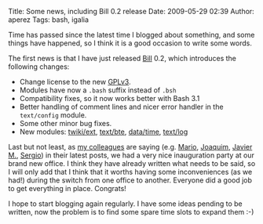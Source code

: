 Title: Some news, including Bill 0.2 release
Date: 2009-05-29 02:39
Author: aperez
Tags: bash, igalia

Time has passed since the latest time I blogged about something, and
some things have happened, so I think it is a good occasion to write
some words.

The first news is that I have just released [Bill][] 0.2, which
introduces the following changes:

-   Change license to the new [GPLv3][].
-   Modules have now a `.bash` suffix instead of `.bsh`
-   Compatibility fixes, so it now works better with Bash 3.1
-   Better handling of comment lines and nicer error handler in the
    `text/config` module.
-   Some other minor bug fixes.
-   New modules: [twiki/ext][], [text/bte][], [data/time][],
    [text/log][]

Last but not least, as [my colleagues][] are saying (e.g. [Mario][],
[Joaquim][], [Javier M.][], [Sergio][]) in their latest posts, we had a
very nice inauguration party at our brand new office. I think they have
already written what needs to be said, so I will only add that I think
that it worths having some inconveniences (as we had!) during the switch
from one office to another. Everyone did a good job to get everything in
place. Congrats!

I hope to start blogging again regularly. I have some ideas pending to
be written, now the problem is to find some spare time slots to expand
them :-)

  [Bill]: http://people.igalia.com/aperez/bill
  [GPLv3]: http://www.gnu.org/licenses/gpl-3.0.html
  [twiki/ext]: http://people.igalia.com/aperez/bill/lib/ext/twiki.html
  [text/bte]: http://people.igalia.com/aperez/bill/lib/text/bte.html
  [data/time]: http://people.igalia.com/aperez/bill/lib/data/time.html
  [text/log]: http://people.igalia.com/aperez/bill/lib/text/log.html
  [my colleagues]: http://planet.igalia.com
  [Mario]: http://blogs.igalia.com/mario/2009/05/28/introducing-sergio-and-our-brand-new-office-at-the-same-time/
  [Joaquim]: http://www.joaquimrocha.com/2009/05/27/igalias-new-office/
  [Javier M.]: http://blogs.igalia.com/jmunhoz/2009/05/27/the-new-igalias-office/
  [Sergio]: http://blogs.igalia.com/svillar/2009/05/27/igalias-new-office-party/
